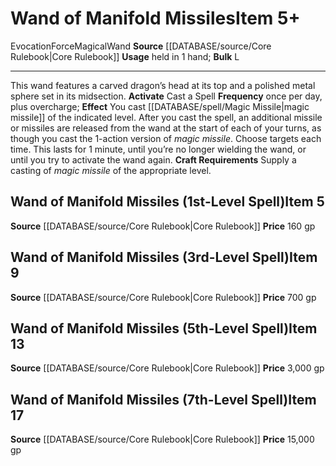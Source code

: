 ﻿---
bulk: L
id: '370'
item_category: Wands
item_subcategory: Specialty Wands
level: '17'
name: Wand of Manifold Missiles
price: 15,000 gp
rarity: Common
school: Evocation
source: '[[DATABASE/source/Core Rulebook|Core Rulebook]]'
subcategory: wand
trait:
- '[[DATABASE/trait/Evocation|Evocation]]'
- '[[DATABASE/trait/Force|Force]]'
- '[[DATABASE/trait/Magical|Magical]]'
- '[[DATABASE/trait/Wand|Wand]]'
type: Item
usage: held in 1 hand

---
# Wand of Manifold Missiles<span class="item-type">Item 5+</span>

<span class="item-trait">Evocation</span><span class="item-trait">Force</span><span class="item-trait">Magical</span><span class="item-trait">Wand</span>
**Source** [[DATABASE/source/Core Rulebook|Core Rulebook]] 
**Usage** held in 1 hand; **Bulk** L

---
This wand features a carved dragon’s head at its top and a polished metal sphere set in its midsection.
**Activate** Cast a Spell **Frequency** once per day, plus overcharge; **Effect** You cast [[DATABASE/spell/Magic Missile|magic missile]] of the indicated level. After you cast the spell, an additional missile or missiles are released from the wand at the start of each of your turns, as though you cast the 1-action version of _magic missile_. Choose targets each time. This lasts for 1 minute, until you’re no longer wielding the wand, or until you try to activate the wand again.
**Craft Requirements** Supply a casting of _magic missile_ of the appropriate level.

## Wand of Manifold Missiles (1st-Level Spell)<span class="item-type">Item 5</span>

**Source** [[DATABASE/source/Core Rulebook|Core Rulebook]] 
**Price** 160 gp

## Wand of Manifold Missiles (3rd-Level Spell)<span class="item-type">Item 9</span>

**Source** [[DATABASE/source/Core Rulebook|Core Rulebook]] 
**Price** 700 gp

## Wand of Manifold Missiles (5th-Level Spell)<span class="item-type">Item 13</span>

**Source** [[DATABASE/source/Core Rulebook|Core Rulebook]] 
**Price** 3,000 gp

## Wand of Manifold Missiles (7th-Level Spell)<span class="item-type">Item 17</span>

**Source** [[DATABASE/source/Core Rulebook|Core Rulebook]] 
**Price** 15,000 gp